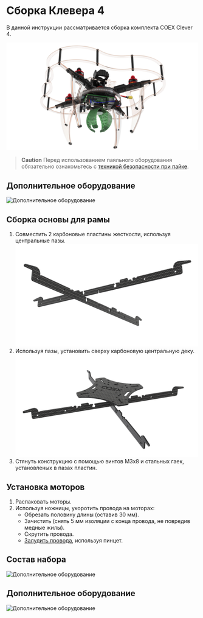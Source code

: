 # Сборка Клевера 4

В данной инструкции рассматривается сборка комплекта COEX Clever 4.

![Клевер 4](../assets/Clever4_75.jpg)

> **Caution** Перед использованием паяльного оборудования обязательно ознакомьтесь с [техникой безопасности при пайке](tb.md).

## Дополнительное оборудование

![Дополнительное оборудование](../assets/additonal_eqipment.jpg)

## Сборка основы для рамы

1. Совместить 2 карбоновые пластины жесткости, используя центральные пазы.
![Сборка рамы](../assets/Clever4_1.jpg)
2. Используя пазы, установить сверху карбоновую центральную деку.
![Сборка рамы](../assets/Clever4_2.jpg)
3. Стянуть конструкцию с помощью винтов М3х8 и стальных гаек, установленых в пазах пластин.

## Установка моторов

1. Распаковать моторы.
2. Используя ножницы, укоротить провода на моторах:
    * Обрезать половину длины (оставив 30 мм).
    * Зачистить (снять 5 мм изоляции с конца провода, не повредив медные жилы).
    * Скрутить провода.
    * [Залудить провода](zap.md), используя пинцет.






## Состав набора

![Дополнительное оборудование](../assets/additonal_eqipment.jpg)

## Дополнительное оборудование

![Дополнительное оборудование](../assets/additonal_eqipment.jpg)
